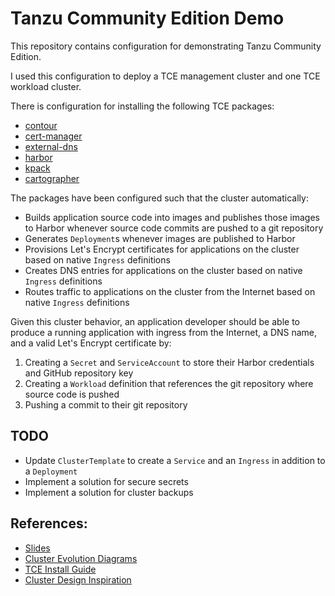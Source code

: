 #   Tanzu Community Edition Demo

This repository contains configuration for demonstrating Tanzu Community Edition.

I used this configuration to deploy a TCE management cluster and one TCE workload cluster.

There is configuration for installing the following TCE packages:
- [contour](https://projectcontour.io/)
- [cert-manager](https://cert-manager.io/)
- [external-dns](https://github.com/kubernetes-sigs/external-dns/blob/master/README.md)
- [harbor](https://goharbor.io/)
- [kpack](https://github.com/pivotal/kpack)
- [cartographer](https://cartographer.sh/)

The packages have been configured such that the cluster automatically:
-   Builds application source code into images and publishes those images to Harbor whenever source code commits are pushed to a git repository
-   Generates `Deployment`s whenever images are published to Harbor
-   Provisions Let's Encrypt certificates for applications on the cluster based on native `Ingress` definitions
-   Creates DNS entries for applications on the cluster based on native `Ingress` definitions
-   Routes traffic to applications on the cluster from the Internet based on native `Ingress` definitions

Given this cluster behavior, an application developer should be able to produce a running application with ingress from the Internet, a DNS name, and a valid Let's Encrypt certificate by:
1.  Creating a `Secret` and `ServiceAccount` to store their Harbor credentials and GitHub repository key
1.  Creating a `Workload` definition that references the git repository where source code is pushed
1.  Pushing a commit to their git repository

##  TODO
*   Update `ClusterTemplate` to create a `Service` and an `Ingress` in addition to a `Deployment`
*   Implement a solution for secure secrets
*   Implement a solution for cluster backups

##  References:
*   [Slides](https://docs.google.com/presentation/d/1CFA5tyyMMOR-1Zdu4b9tyDhvXkLY7e8Cd6W9W50f2uE)
*   [Cluster Evolution Diagrams](https://miro.com/app/board/uXjVO7K5t8c=/)
*   [TCE Install Guide](https://tanzucommunityedition.io/docs/v0.11/aws-intro/)
*   [Cluster Design Inspiration](https://tanzucommunityedition.io/docs/v0.11/solutions-secure-ingress/)